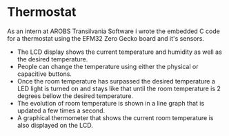 # Thermostat
As an intern at AROBS Transilvania Software i wrote the embedded C code for a thermostat using the EFM32 Zero Gecko board and it's sensors.
 - The LCD display shows the current temperature and humidity as well as the desired temperature.
 - People can change the temperature using either the physical or capacitive buttons. 
 - Once the room temperature has surpassed the desired temperature a LED light is turned on and stays like that until the room temperature is 2 degrees bellow the desired temperature. 
 - The evolution of room temperature is shown in a line graph that is updated a few times a second.
 - A graphical thermometer that shows the current room temperature is also displayed on the LCD.
